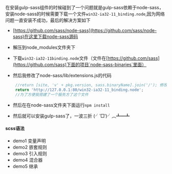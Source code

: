  在安装gulp-sass组件的时候碰到了一个问题就是gulp-sass依赖于node-sass，安装node-sass的时候需要下载一个文件`win32-ia32-11_binding.node`,因为网络问题一直安装不成功，最后的解决方案如下

 - [https://github.com/sass/node-sass](https://github.com/sass/node-sass)在这里下载node-sass源码
 - 解压到node_modules文件夹下
 - 下载`win32-ia32-11binding.node`文件（文件在[https://github.com/sass](https://github.com/sass)下面的项目`node-sass-binaries`里面）
 - 然后我修改了node-sass/lib/extensions.js的代码
   ```js
    //return [site, 'v' + pkg.version, sass.binaryName].join('/'); 修改的地方
    return 'http://127.0.0.1:80/win32-ia32-11_binding.node';
    //为了方便我搭建了一个服务方了这个文件
   ```

 - 然后在在node-sass文件夹下面运行`npm install`
 - 然后就可以安装gulp-sass了，一波三折 (╯‵□′)╯︵┻━┻


 #### scss语法
 - demo1 变量声明
 - demo2 嵌套规则
 - demo3 引入规则
 - demo4 混合器
 - demo5 继承
